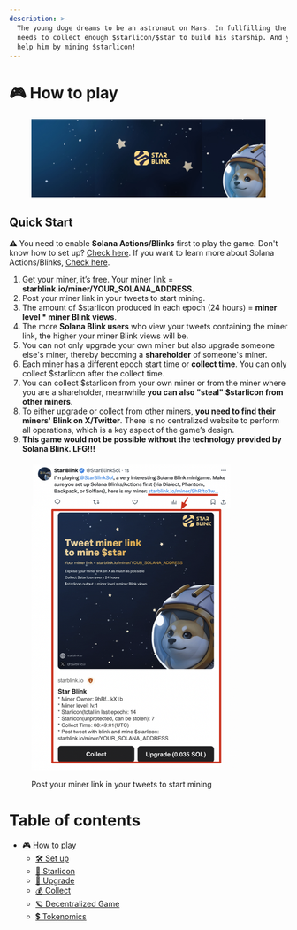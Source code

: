 ```yaml
---
description: >-
  The young doge dreams to be an astronaut on Mars. In fullfilling the dream, he
  needs to collect enough $starlicon/$star to build his starship. And you can
  help him by mining $starlicon!
---
```


# 🎮 How to play

<figure><img src="assets/banner (1).jpg" alt=""><figcaption></figcaption></figure>

## Quick Start

⚠️ You need to enable **Solana Actions/Blinks** first to play the game. Don't know how to set up?  [Check here](how-to-play/set-up.md). If you want to learn more about Solana Actions/Blinks, [Check here](https://docs.dialect.to/documentation).

1. Get your miner, it’s free. Your miner link = **starblink.io/miner/YOUR\_SOLANA\_ADDRESS.**
2. Post your miner link in your tweets to start mining.
3. The amount of $starlicon produced in each epoch (24 hours) = **miner level \* miner Blink views**.
4. The more **Solana Blink users** who view your tweets containing the miner link, the higher your miner Blink views will be.
5. You can not only upgrade your own miner but also upgrade someone else's miner, thereby becoming a **shareholder** of someone's miner.
6. Each miner has a different epoch start time or **collect time**. You can only collect $starlicon after the collect time.
7. You can collect $starlicon from your own miner or from the miner where you are a shareholder, meanwhile **you can also "steal" $starlicon from other miners**.
8. To either upgrade or collect from other miners, **you need to find their miners' Blink on X/Twitter**. There is no centralized website to perform all operations, which is a key aspect of the game’s design.
9. **This game would not be possible without the technology provided by Solana Blink. LFG!!!**

<figure><img src="assets/image.png" alt="" width="375"><figcaption><p>Post your miner link in your tweets to start mining</p></figcaption></figure>

# Table of contents

* [🎮 How to play](README.md)
  * [🛠️ Set up](how-to-play/set-up.md)
  * [🌟 Starlicon](how-to-play/starlicon.md)
  * [💪 Upgrade](how-to-play/upgrade.md)
  * [💰 Collect](how-to-play/collect.md)
  * [🪐 Decentralized Game](how-to-play/decentralized-game.md)
  * [💲 Tokenomics](how-to-play/tokenomics.md)